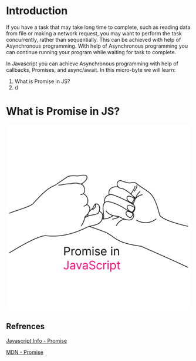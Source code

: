 # Introduction

If you have a task that may take long time to complete, such as reading data from file or making a network request, you may want to perform the task concurrently, rather than sequentially. This can be achieved with help of Asynchronous programming. With help of Asynchronous programming you can continue running your program while waiting for task to complete.

In Javascript you can achieve Asynchronous programming with help of callbacks, Promises, and async/await. In this micro-byte we will learn:

1. What is Promise in JS?
2. d

# What is Promise in JS?

![promise](/PROMISES%20IN%20JAVASCRIPT/Images/Promise.png)

## Refrences

[Javascript Info - Promise](https://javascript.info/promise-basics)

[MDN - Promise](https://developer.mozilla.org/en-US/docs/Web/JavaScript/Reference/Global_Objects/Promise)
